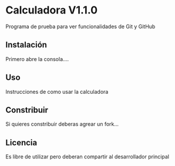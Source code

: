 # Calculadora V1.1.0
Programa de prueba para ver funcionalidades de Git y GitHub

## Instalación
Primero abre la consola....

## Uso
Instrucciones de como usar la calculadora

## Constribuir 
Si quieres constribuir deberas agrear un fork...

## Licencia 
Es libre de utilizar pero deberan compartir al desarrollador principal
